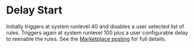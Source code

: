 # Delay Start
Initially triggers at system runlevel 40 and disables a user selected list of rules.
Triggers again at system runlevel 100 plus a user configurable delay to reenable the rules.
See the [Marketplace posting](https://community.openhab.org/t/delay-start-4-0-0-0-4-1-0-0/144884) for full details.